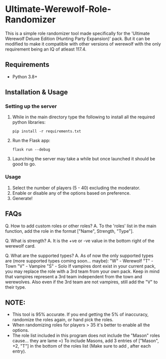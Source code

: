 # Ultimate-Werewolf-Role-Randomizer
This is a simple role randomizer tool made specifically for the 'Ultimate Werewolf Deluxe Edition (Hunting Party Expansion)' pack. But it can be modified to make it compatible with other versions of werewolf with the only requirement being an IQ of atleast 117.4.

## Requirements
- Python 3.8+

## Installation & Usage

### Setting up the server
1. While in the main directory type the following to install all the required python libraries:
   ```
   pip install -r requirements.txt
   ```
2. Run the Flask app:
   ```
   flask run --debug
   ``` 
3. Launching the server may take a while but once launched it should be good to go.

### Usage
1. Select the number of players (5 - 40) excluding the moderator.
2. Enable or disable any of the options based on preference.
3. Generate!

## FAQs
Q. How to add custom roles or other roles? 
A. To the 'roles' list in the main function, add the role in the format ["Name", Strength, "Type"].

Q. What is strength?
A. It is the +ve or -ve value in the bottom right of the werewolf card.

Q. What are the supported types?
A. As of now the only supported types are (more supported types coming soon... maybe):
      "W" - Werewolf
      "T" - Town
      "V" - Vampire
      "S" - Solo
   If vampires dont exist in your current pack, you may replace the role with a 3rd team from your own pack.
   Keep in mind that vampires represent a 3rd team independent from the town and werewolves.
   Also even if the 3rd team are not vampires, still add the "V" to their type.

## NOTE:
- This tool is 95% accurate. If you end getting the 5% of inaccuracy, randomize the roles again, or hand pick the roles.
- When randomizing roles for players > 35 it's better to enable all the options.
- The role list included in this program does not include the "Mason" roles cause... they are lame =)
  To include Masons, add 3 entries of ["Mason", +2, "T"] in the bottom of the roles list (Make sure to add , after each entry).
  
